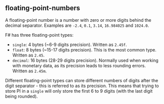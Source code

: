 ## floating-point-numbers

A floating-point number is a number with zero or more digits behind the decimal separator. Examples are `-2.4`, `0.1`, `3.14`, `16.984025` and `1024.0`.

F# has three floating-point types:

- `single`: 4 bytes (~6-9 digits precision). Written as `2.45f`.
- `float`: 8 bytes (~15-17 digits precision). This is the most common type. Written as `2.45`.
- `decimal`: 16 bytes (28-29 digits precision). Normally used when working with monetary data, as its precision leads to less rounding errors. Written as `2.45m`.

Different floating-point types can store different numbers of digits after the digit separator - this is referred to as its precision. This means that trying to store PI in a `single` will only store the first 6 to 9 digits (with the last digit being rounded).
